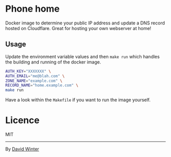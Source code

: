 # Phone home

Docker image to determine your public IP address and update a DNS record hosted on Cloudflare. Great for hosting your own webserver at home!

## Usage

Update the environment variable values and then `make run` which handles the building and running of the docker image.

```sh
AUTH_KEY="XXXXXXX" \
AUTH_EMAIL="me@blah.com" \
ZONE_NAME="example.com" \
RECORD_NAME="home.example.com" \
make run
```

Have a look within the `Makefile` if you want to run the image yourself.

# Licence

MIT

***

By [David Winter](https://davidwinter.me)
